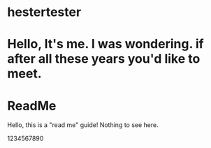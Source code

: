 
# hestertester

Hello, It's me. 
I was wondering.
if after all these years you'd like to meet.
=======
# ReadMe

Hello, this is a "read me" guide! Nothing to see here.

1234567890

